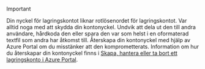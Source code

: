 > [!IMPORTANT]
> Din nyckel för lagringskontot liknar rotlösenordet för lagringskontot. Var alltid noga med att skydda din kontonyckel. Undvik att dela ut den till andra användare, hårdkoda den eller spara den var som helst i en oformaterad textfil som andra har åtkomst till. Återskapa din kontonyckel med hjälp av Azure Portal om du misstänker att den komprometterats. Information om hur du återskapar din kontonyckel finns i [Skapa, hantera eller ta bort ett lagringskonto i Azure Portal](../articles/storage/storage-create-storage-account.md#manage-your-storage-account).
> 
> 
